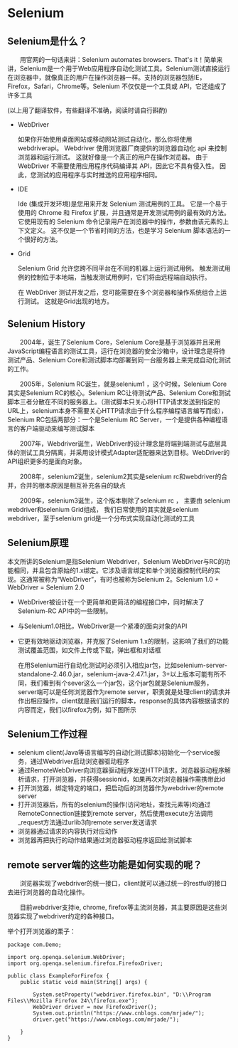 # Selenium

## Selenium是什么？

　　用官网的一句话来讲：Selenium automates browsers. That's it！简单来讲，Selenium是一个用于Web应用程序自动化测试工具。Selenium测试直接运行在浏览器中，就像真正的用户在操作浏览器一样。支持的浏览器包括IE，Firefox，Safari，Chrome等。Selenium 不仅仅是一个工具或 API，它还组成了许多工具

(以上用了翻译软件，有些翻译不准确，阅读时请自行斟酌)

- WebDriver

  如果你开始使用桌面网站或移动网站测试自动化，那么你将使用 webdriverapi。 Webdriver 使用浏览器厂商提供的浏览器自动化 api 来控制浏览器和运行测试。 这就好像是一个真正的用户在操作浏览器。 由于 WebDriver 不需要使用应用程序代码编译其 API，因此它不具有侵入性。 因此，您测试的应用程序与实时推送的应用程序相同。

- IDE

  Ide (集成开发环境)是您用来开发 Selenium 测试用例的工具。 它是一个易于使用的 Chrome 和 Firefox 扩展，并且通常是开发测试用例的最有效的方法。 它使用现有的 Selenium 命令记录用户在浏览器中的操作，参数由该元素的上下文定义。 这不仅是一个节省时间的方法，也是学习 Selenium 脚本语法的一个很好的方法。

- Grid

  Selenium Grid 允许您跨不同平台在不同的机器上运行测试用例。 触发测试用例的控制位于本地端，当触发测试用例时，它们将由远程端自动执行。

  在 WebDriver 测试开发之后，您可能需要在多个浏览器和操作系统组合上运行测试。 这就是Grid出现的地方。

## Selenium History

　　2004年，诞生了Selenium Core，Selenium Core是基于浏览器并且采用JavaScript编程语言的测试工具，运行在浏览器的安全沙箱中，设计理念是将待测试产品、Selenium Core和测试脚本均部署到同一台服务器上来完成自动化测试的工作。

　　2005年，Selenium RC诞生，就是selenium1 ，这个时候，Selenium Core其实是Selenium RC的核心。Selenium RC让待测试产品、Selenium Core和测试脚本三者分散在不同的服务器上。（测试脚本只关心将HTTP请求发送到指定的URL上，selenium本身不需要关心HTTP请求由于什么程序编程语言编写而成），Selenium RC包括两部分：一个是Selenium RC Server，一个是提供各种编程语言的客户端驱动来编写测试脚本

 　　2007年，Webdriver诞生，WebDriver的设计理念是将端到端测试与底层具体的测试工具分隔离，并采用设计模式Adapter适配器来达到目标。WebDriver的API组织更多的是面向对象。

　　2008年，selenium2诞生，selenium2其实是selenium rc和webdriver的合并，合并的根本原因是相互补充各自的缺点

　　2009年，selenium3诞生，这个版本剔除了selenium rc ， 主要由 selenium webdriver和selenium Grid组成， 我们日常使用的其实就是selenium webdriver，至于selenium grid是一个分布式实现自动化测试的工具

## Selenium原理

本文所讲的Selenium是指Selenium Webdriver，Selenium WebDriver与RC的功能相同，并且包含原始的1.x绑定。它涉及语言绑定和单个浏览器控制代码的实现。这通常被称为“WebDriver”，有时也被称为Selenium 2。Selenium 1.0 + WebDriver = Selenium 2.0

- WebDriver被设计在一个更简单和更简洁的编程接口中，同时解决了Selenium-RC API中的一些限制。

- 与Selenium1.0相比，WebDriver是一个紧凑的面向对象的API

- 它更有效地驱动浏览器，并克服了Selenium 1.x的限制，这影响了我们的功能测试覆盖范围，如文件上传或下载，弹出框和对话框

  在用Selenium进行自动化测试时必须引入相应jar包，比如selenium-server-standalone-2.46.0.jar，selenium-java-2.47.1.jar，3+以上版本可能有所不同，我们看到有个sever这么一个jar包，这个jar包就是Selenium服务，server端可以是任何浏览器作为remote server，职责就是处理client的请求并作出相应操作，client就是我们运行的脚本，response的具体内容根据请求的内容而定，我们以firefox为例，如下图所示

## Selenium工作过程

- selenium client(Java等语言编写的自动化测试脚本)初始化一个service服务，通过Webdriver启动浏览器驱动程序
- 通过RemoteWebDriver向浏览器驱动程序发送HTTP请求，浏览器驱动程序解析请求，打开浏览器，并获得sessionid，如果再次对浏览器操作需携带此id
- 打开浏览器，绑定特定的端口，把启动后的浏览器作为webdriver的remote server
- 打开浏览器后，所有的selenium的操作(访问地址，查找元素等)均通过RemoteConnection链接到remote server，然后使用execute方法调用_request方法通过urlib3向remote server发送请求
- 浏览器通过请求的内容执行对应动作
- 浏览器再把执行的动作结果通过浏览器驱动程序返回给测试脚本

## remote server端的这些功能是如何实现的呢？

　　浏览器实现了webdriver的统一接口，client就可以通过统一的restful的接口去进行浏览器的自动化操作。

　　目前webdriver支持ie, chrome, firefox等主流浏览器，其主要原因是这些浏览器实现了webdriver约定的各种接口。

举个打开浏览器的栗子：

```
package com.Demo;

import org.openqa.selenium.WebDriver;
import org.openqa.selenium.firefox.FirefoxDriver;

public class ExampleForFirefox {
    public static void main(String[] args) {

        System.setProperty("webdriver.firefox.bin", "D:\\Program Files\\Mozilla Firefox 24\\firefox.exe");
        WebDriver driver = new FirefoxDriver();
        System.out.println("https://www.cnblogs.com/mrjade/");
        driver.get("https://www.cnblogs.com/mrjade/");
    
    }
}
```